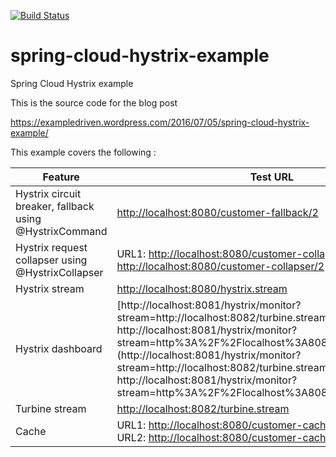 [![Build Status](https://travis-ci.org/ExampleDriven/spring-cloud-hystrix-example.svg?branch=master)](https://travis-ci.org/ExampleDriven/spring-cloud-hystrix-example)
# spring-cloud-hystrix-example
Spring Cloud Hystrix example

This is the source code for the blog post

https://exampledriven.wordpress.com/2016/07/05/spring-cloud-hystrix-example/

This example covers the following :


Feature | Test URL
--- | ---
 Hystrix circuit breaker, fallback using @HystrixCommand | [http://localhost:8080/customer-fallback/2](http://localhost:8080/customer-fallback/2)
 Hystrix request collapser using @HystrixCollapser | URL1: [http://localhost:8080/customer-collapser/1](http://localhost:8080/customer-collapser/1) URL2: [http://localhost:8080/customer-collapser/2](http://localhost:8080/customer-collapser/2)
 Hystrix stream | [http://localhost:8080/hystrix.stream](http://localhost:8080/hystrix.stream)
 Hystrix dashboard | [http://localhost:8081/hystrix/monitor?stream=http://localhost:8082/turbine.stream http://localhost:8081/hystrix/monitor?stream=http%3A%2F%2Flocalhost%3A8080%2Fhystrix.stream](http://localhost:8081/hystrix/monitor?stream=http://localhost:8082/turbine.stream http://localhost:8081/hystrix/monitor?stream=http%3A%2F%2Flocalhost%3A8080%2Fhystrix.stream)
 Turbine stream | [http://localhost:8082/turbine.stream](http://localhost:8082/turbine.stream)
 Cache |URL1: [http://localhost:8080/customer-cache/2?name=Peter](http://localhost:8080/customer-cache/2?name=Peter) URL2:  [http://localhost:8080/customer-cache/2?name=Peter2](http://localhost:8080/customer-cache/2?name=Peter2)
 
